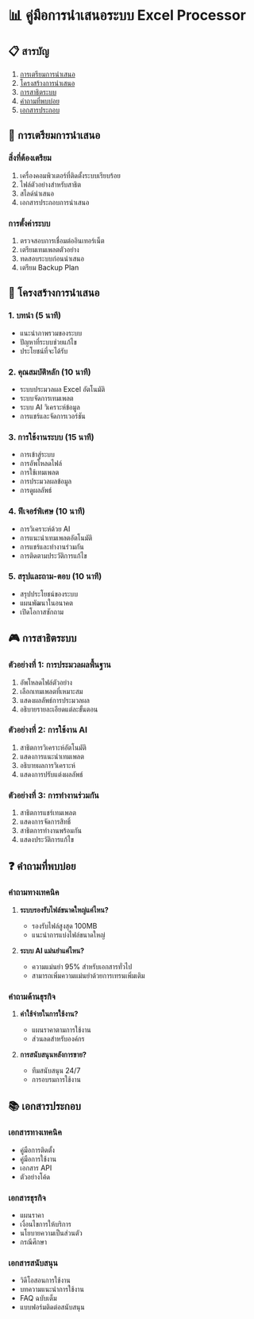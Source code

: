 # 📊 คู่มือการนำเสนอระบบ Excel Processor

## 📋 สารบัญ
1. [การเตรียมการนำเสนอ](#การเตรียมการนำเสนอ)
2. [โครงสร้างการนำเสนอ](#โครงสร้างการนำเสนอ)
3. [การสาธิตระบบ](#การสาธิตระบบ)
4. [คำถามที่พบบ่อย](#คำถามที่พบบ่อย)
5. [เอกสารประกอบ](#เอกสารประกอบ)

## 🎯 การเตรียมการนำเสนอ

### สิ่งที่ต้องเตรียม
1. เครื่องคอมพิวเตอร์ที่ติดตั้งระบบเรียบร้อย
2. ไฟล์ตัวอย่างสำหรับสาธิต
3. สไลด์นำเสนอ
4. เอกสารประกอบการนำเสนอ

### การตั้งค่าระบบ
1. ตรวจสอบการเชื่อมต่ออินเทอร์เน็ต
2. เตรียมเทมเพลตตัวอย่าง
3. ทดสอบระบบก่อนนำเสนอ
4. เตรียม Backup Plan

## 📝 โครงสร้างการนำเสนอ

### 1. บทนำ (5 นาที)
- แนะนำภาพรวมของระบบ
- ปัญหาที่ระบบช่วยแก้ไข
- ประโยชน์ที่จะได้รับ

### 2. คุณสมบัติหลัก (10 นาที)
- ระบบประมวลผล Excel อัตโนมัติ
- ระบบจัดการเทมเพลต
- ระบบ AI วิเคราะห์ข้อมูล
- การแชร์และจัดการเวอร์ชัน

### 3. การใช้งานระบบ (15 นาที)
- การเข้าสู่ระบบ
- การอัพโหลดไฟล์
- การใช้เทมเพลต
- การประมวลผลข้อมูล
- การดูผลลัพธ์

### 4. ฟีเจอร์พิเศษ (10 นาที)
- การวิเคราะห์ด้วย AI
- การแนะนำเทมเพลตอัตโนมัติ
- การแชร์และทำงานร่วมกัน
- การติดตามประวัติการแก้ไข

### 5. สรุปและถาม-ตอบ (10 นาที)
- สรุปประโยชน์ของระบบ
- แผนพัฒนาในอนาคต
- เปิดโอกาสซักถาม

## 🎮 การสาธิตระบบ

### ตัวอย่างที่ 1: การประมวลผลพื้นฐาน
1. อัพโหลดไฟล์ตัวอย่าง
2. เลือกเทมเพลตที่เหมาะสม
3. แสดงผลลัพธ์การประมวลผล
4. อธิบายรายละเอียดแต่ละขั้นตอน

### ตัวอย่างที่ 2: การใช้งาน AI
1. สาธิตการวิเคราะห์อัตโนมัติ
2. แสดงการแนะนำเทมเพลต
3. อธิบายผลการวิเคราะห์
4. แสดงการปรับแต่งผลลัพธ์

### ตัวอย่างที่ 3: การทำงานร่วมกัน
1. สาธิตการแชร์เทมเพลต
2. แสดงการจัดการสิทธิ์
3. สาธิตการทำงานพร้อมกัน
4. แสดงประวัติการแก้ไข

## ❓ คำถามที่พบบ่อย

### คำถามทางเทคนิค
1. **ระบบรองรับไฟล์ขนาดใหญ่แค่ไหน?**
   - รองรับไฟล์สูงสุด 100MB
   - แนะนำการแบ่งไฟล์ขนาดใหญ่

2. **ระบบ AI แม่นยำแค่ไหน?**
   - ความแม่นยำ 95% สำหรับเอกสารทั่วไป
   - สามารถเพิ่มความแม่นยำด้วยการเทรนเพิ่มเติม

### คำถามด้านธุรกิจ
1. **ค่าใช้จ่ายในการใช้งาน?**
   - แผนราคาตามการใช้งาน
   - ส่วนลดสำหรับองค์กร

2. **การสนับสนุนหลังการขาย?**
   - ทีมสนับสนุน 24/7
   - การอบรมการใช้งาน

## 📚 เอกสารประกอบ

### เอกสารทางเทคนิค
- คู่มือการติดตั้ง
- คู่มือการใช้งาน
- เอกสาร API
- ตัวอย่างโค้ด

### เอกสารธุรกิจ
- แผนราคา
- เงื่อนไขการให้บริการ
- นโยบายความเป็นส่วนตัว
- กรณีศึกษา

### เอกสารสนับสนุน
- วิดีโอสอนการใช้งาน
- บทความแนะนำการใช้งาน
- FAQ ฉบับเต็ม
- แบบฟอร์มติดต่อสนับสนุน 